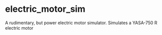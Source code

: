 # electric_motor_sim
A rudimentary, but power electric motor simulator. Simulates a YASA-750 R electric motor
